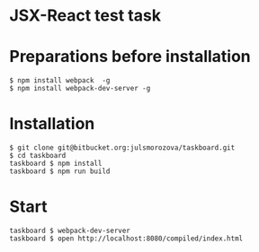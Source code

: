 JSX-React test task
=======================

# Preparations before installation 
 
```shell
$ npm install webpack  -g
$ npm install webpack-dev-server -g
```

# Installation
```shell
$ git clone git@bitbucket.org:julsmorozova/taskboard.git
$ cd taskboard
taskboard $ npm install
taskboard $ npm run build
```

# Start
```shell
taskboard $ webpack-dev-server
taskboard $ open http://localhost:8080/compiled/index.html
```